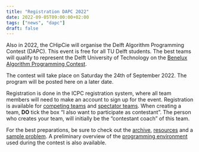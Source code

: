 ```yaml
---
title: "Registration DAPC 2022"
date: 2022-09-05T09:00:00+02:00
tags: ["news", "dapc"]
draft: false
---
```


Also in 2022, the CHipCie will organise the Delft Algorithm Programming Contest (DAPC). This event is free for all TU Delft
students. The best teams will qualify to represent the Delft University of Technology on the [Benelux Algorithm Programming Contest](https://2022.bapc.eu/).

The contest will take place on Saturday the 24th of September 2022. The program will be posted here on a later date.

Registration is done in the ICPC registration system, where all team members will need to make an account to sign up for the event.
Registration is available for [competing teams](https://icpc.global/private/teamRegistration/site/21780)
and [spectator teams](https://icpc.global/private/teamRegistration/site/23869).
When creating a team, **DO** tick the box “I also want to participate as contestant”.
The person who creates your team, will initially be the “contestant coach” of this team.

For the best preparations, be sure to check out the [archive](/archive), [resources](/resources) and a [sample problem](/sample).
A preliminary overview of the [programming environment](/system) used during the contest is also available.
